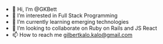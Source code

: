 - 👋 Hi, I’m @GKBett
- 👀 I’m interested in Full Stack Programming 
- 🌱 I’m currently learning emerging technologies
- 💞️ I’m looking to collaborate on Ruby on Rails and JS React
- 📫 How to reach me gilbertkalo.kalo@gmail.com

<!---
GKBett/GKBett is a ✨ special ✨ repository because its `README.md` (this file) appears on your GitHub profile.
You can click the Preview link to take a look at your changes.
--->
